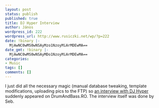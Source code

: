 ```yaml
---
layout: post
status: publish
published: true
title: DJ Hyper Interview
author: János
wordpress_id: 222
wordpress_url: http://www.rusiczki.net/wp/?p=222
date: !binary |-
  MjAwNC0wMS0wNSAyMzo1NzoyMiArMDEwMA==
date_gmt: !binary |-
  MjAwNC0wMS0wNSAyMDo1NzoyMiArMDEwMA==
categories:
- Music
tags: []
comments: []
---
```

<p>I just did all the necessary magic (manual database tweaking, template modifications, uploading pics to the FTP) so <a href="http://www.drumandbass.ro/dnb/interviews/dj_hyper/" title="Yeah! Yeah! Go read! It's interesting!">an interview with DJ Hyper</a> suddenly appeared on DrumAndBass.RO. The interview itself was done by Seb.</p>
